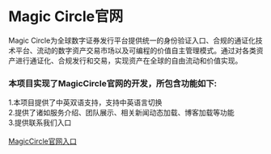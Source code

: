# Magic Circle官网
Magic Circle为全球数字证券发行平台提供统一的身份验证入口、合规的通证化技术平台、流动的数字资产交易市场以及可编程的价值自主管理模式。通过对各类资产进行通证化、合规发行和交易，实现资产在全球的自由流动和价值实现。
### 本项目实现了MagicCircle官网的开发，所包含功能如下:<br>
1.本项目提供了中英双语支持，支持中英语言切换<br>
2.提供了诸如服务介绍、团队展示、相关新闻动态加载、博客加载等功能<br>
3.提供联系我们入口<br><br>
[MagicCircle官网入口](http://magic.exchange/index.html)
